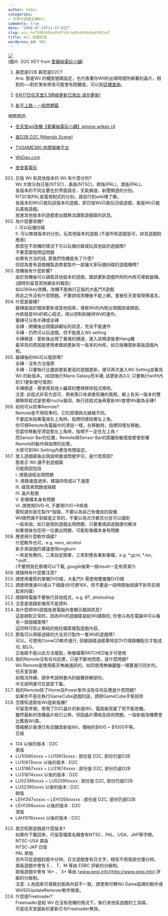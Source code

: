 ```yaml
---
author: kkdai
categories:
- 次世代遊戲主機Wii
comments: true
date: "2008-07-14T11:47:03Z"
slug: wii-%e7%9b%b8%e9%97%9c%e8%a8%8a%e6%81%af
title: Wii 相關訊息
wordpress_id: 902
---
```


![](http://tw.f14.yahoofs.com/myper/d1npaE6dGxveZ7MDCc.a/blog/ap_20071021115232547.jpg?TTwEseIBdaSKOlDS)       
(圖片: D2C KEY from [愛麗絲電玩小舖](http://tw.myblog.yahoo.com/okla917/article?mid=2381&sc=1))

 

  
  1. 甚麼是D2B 甚麼是D2C?        
Ans: 那是Wii 的機型號碼設定，也代表著你WII的出場時間所綁著的晶片，相對的~~對於某些修改可能會有困難度，可以到[這裡查詢](http://wiitracker.nintendo-scene.com/search.php)。 
   
  2. [6月17日任天堂3.3网络更新已放出 请勿更新!](http://www.wiidao.com/thread-2992-1-1.html)
   
  3. [新手上路 - 一般問題篇](http://www.wiidao.com/redirect.php?tid=1130&goto=lastpost)
 

相關資訊:

 

  
  * [任天堂wii改機【愛麗絲電玩小舖】iphone wiikey r4](http://tw.myblog.yahoo.com/okla917/)
   
  * [查D2B D2C (Nitendo Scene)](http://wiitracker.nintendo-scene.com/search.php)
   
  * [TVGAME360 休閒娛樂平台 ](http://bbs.tvgame360.com.tw/index.php)
   
  * [WiiDao.com](http://www.wiidao.com/index.php)
   
  * [皮安客電玩](http://www.pianko.net/forum/index.php?s=747635ba867fc98314cafc9d646d6782&act=idx)
 


<!--more-->
  

301. 日版 Wii 和其他版本的 Wii 有什麼分別?      
Wii 大致分為日版(NTSC)，美版(NTSC)，歐版(PAL)，澳版(PAL)。       
各版本的不同主要在於界面語言，天氣頻道，新聞頻道的分別。       
NTSC和PAL是電視制式的分別，請自行到wiki裡了解。       
各版本的Wii只能玩該版本的遊戲，即日版Wii只能玩日版遊戲，美版Wii只能玩美版遊戲。       
放進其他版本的遊戲會出錯無法讀取遊戲碟的訊息。       
302. 為什麼要改機?       
I. 可以玩備份碟       
II. 可以無視版本的分別，玩其他版本的遊戲 (不是所有遊戲皆可，詳見遊戲對應表)       
那麼在不改機的情況下可以玩備份碟或玩其他區的遊戲嗎?       
不要意圖發問這問題       
如果有方法的話, 那我們改機是為了什麼?       
你認為會有遊戲機製造商會製作一部讓大家玩備份碟的遊戲機嗎?       
303. 改機後有什麼影響?       
由於改機後可以讀取其他版本的遊戲，錯誤更新遊戲所附的內核可導致變磚。(請時刻留意其他網友的報告)       
如以Wiikey改機，改機不能執行正版的大亂鬥X遊戲       
除此之外沒有什麼問題。不要誤信改機後不能上網，會被任天堂發現等謠言。       
304. 什麼是變磚?       
變磚是由於錯誤更新或其他因素，導致Wii的內核出現錯誤或損毀。       
內核就是Wii的核心程式，用以控制和維持Wii的運作。       
變磚可分為半磚或全磚       
全磚 - 開機後出現錯誤網址的訊息，完全不能運作       
半磚 - 仍然可以玩遊戲，但不能進入Wii setting       
半磚頻道 - 更新後出現了重複的頻道，進入該頻道後會Hang機       
最常見的原因是使用者錯誤更新另一版本的內核，如日版機更新美版遊戲內核。       
305. 變磚後的Wii可以復原嗎?       
全磚 - 沒有方法復原       
半磚 - 只要執行比錯誤更新更高的遊戲更新，便可再次進入Wii Setting並看見Wii 的新版本。(如因執行Mario Galaxy而半磚, 該更新為3.0, 只要執行wiifit內的3.1更新便可復原)       
半磚頻道 - 需使用其他人編寫的雙頻移除程式移除。       
注意: 此程式非官方認可，用者需只肯承擔死機的風險。網上有另一版本的雙頻移除程式是使用trucha漏洞，執行該程式後再更新Wii會使Wii變為全磚!!       
306. 如何可以校準Remote?       
Remote是不用校準的。它的原理與光線槍不同。       
不要認為指著電視左上角時，指標同樣指著左上角。       
你可視Remote為電腦中的滑鼠一樣，左移動時，指標同樣左移動。       
但當你移動至滑鼠墊左上角時，指標不一定在左上角！       
而Sensor Bar的位置，Remote與Sensor Bar的距離和敏感度都會影響Remote的動作與指標的反應。       
大家可到Wii Setting內更改有關設定。       
307. 放入遊戲碟後出現說明書或問號字句，是什麼原因?       
那表示 Wii 讀不到遊戲碟       
可能原因包括       
I. 燒錄過程出現問題       
II. 燒錄速度過快，建議四倍或以下速度       
III. 碟質素問題或挑碟       
IV. 晶片鬆脫       
V. 影像檔本身有問題       
VI. 請使用DVD-R, 不要用DVD+R來燒       
需知道你是在製作*版碟，不要以為自己有優良的設備       
Wii偶然讀不到碟是正常的，不要以為次次都百分百可以讀到       
一般來說，如只是個別遊戲出現問題，只要重燒該遊戲便何解決       
如重燒後也在同一位置出問題，可能影像檔本身有問題       
308. 應使用什麼軟件燒碟?       
什麼軟件也可，e.g. nero, alcohol       
新手來說強烈建議使用imgburn       
一來是免費的，二來設定簡單，三來對應各重影像檔，e.g. *.gcm, *.iso, *.mdf...       
(不要問我在那裡可以下載, google後第一個result一定有答案!!)       
309. 燒錄時有什麼要注意?       
1. 請使用優質的單層DVD碟，大亂鬥X 需使用雙層層DVD碟       
2. 請使用慢速4X或以下燒錄(你可使16X，但不要過一段時間後說讀不到早前燒起來的碟）       
3. 燒錄時電腦不要執行其他程式，e.g. BT, photoshop       
4. 注意是燒錄影像而不是資料       
310. 為什麼把Wii遊戲放進電腦內會顯示錯誤訊息?       
這是絕對正常的。因為Wii的遊戲碟是給Wii讀取的, 你會以為在電腦中可以看見一個個檔案嗎?       
這同時可防止單純的拖拉檔案複製遊戲內容。       
311. 那我可以用碟過碟的方法另行製作一隻Wii的遊戲嗎?       
可以。可使用CloneCD軟件進行, 但據說碟過碟需特定DVD燒錄機配合才能成功, 如LG。       
正版碟不能以此方法複製，映像檔需PATCHED後才可使用       
312. 我的Remote沒有任何反應，只是不斷地閃燈，是什麼問題?       
Wii Remote是使用藍牙無線通訊的，如同使用無線鍵盤一樣要進行同步的。任天堂官網       
如情況持續，請參考說明書內的疑難排解部份。       
中文說明書可在底部下載。       
313. 我的Remote除了Home及Power掣外沒有任何反應是什麼問題?       
如果你不是在執行GameCube遊戲的話，請把GameCube手掣拔除       
314. 怎樣知道那些Wii是新版機?       
可留意序號。使用了D2C晶片的新版Wii，電路板改變了而不能改機。       
雖然最新的改機晶片經已公佈，但因晶片價格及技術問題，一般新板改機費會比舊版Wii貴。       
情報顯示香港已有店鋪改新版Wii，價格約$600 ~ $1000不等。       
日版       
- 124 以後的版本 : D2C       
美版       
- LU10580xxxx ~ LU10613xxxx : 部份是 D2C, 部份仍是D2B       
- LU10613xxxx 以後的版本 : D2C       
- LU31867xxxx ~ LU31874xxxx : 部份是 D2C, 部份仍是D2B       
- LU31874xxxx 以後的版本 : D2C       
- LU52386xxxx ~ LU52390xxxx : 部份是 D2C, 部份仍是D2B       
- LU52390xxxx 以後的版本 : D2C       
歐版       
- LEH1347xxxxx ~ LEH1356xxxxx : 部份是 D2C, 部份仍是D2B       
- LEH1356xxxxx 以後的版本 : D2C       
澳版       
- LAH1016xxxxx 以後的版本 : D2C       
315. 我怎知那遊戲是什麼版本?       
如果你下載回來，可留意檔案名稱會有NTSC、PAL、USA、JAP等字眼。       
NTSC-USA 美版       
NTSC-JAP 日版       
PAL 歐版       
另外可從遊戲封面中分辨。日文遊戲會有日文字，相信不用我說也懂分辨。       
美版遊戲中會有 E 、 T、M 等由 ESBC 評級的分級制。       
歐版遊戲中會有 16+ 、 3+ 等由 [www.pegi.info](http://www.pegi.info) 評級的分級制。       
注意: 人為因素可導致封面與內容不一致，請使用可轉Wii Game區碼的軟件或WiiISOUpdateRemover軟件檢查。       
316. 什麼是Freeloader?       
Freeloader是給 Wii 在沒有改機的情況下，執行其他區遊戲的工具碟。       
可是任天堂最新的更新已令Freeloader無效。
